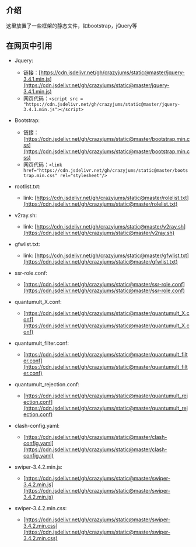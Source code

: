 ## 介绍
这里放置了一些框架的静态文件，如bootstrap，jQuery等

## 在网页中引用
- Jquery:
  - 链接：[https://cdn.jsdelivr.net/gh/crazyjums/static@master/jquery-3.4.1.min.js](https://cdn.jsdelivr.net/gh/crazyjums/static@master/jquery-3.4.1.min.js)
  - 网页代码：`<script src = "https://cdn.jsdelivr.net/gh/crazyjums/static@master/jquery-3.4.1.min.js"></script>`
- Bootstrap:
  - 链接：[https://cdn.jsdelivr.net/gh/crazyjums/static@master/bootstrap.min.css](https://cdn.jsdelivr.net/gh/crazyjums/static@master/bootstrap.min.css)
  - 网页代码：`<link href="https://cdn.jsdelivr.net/gh/crazyjums/static@master/bootstrap.min.css" rel="stylesheet"/>`
- rootlist.txt:
  - link: [https://cdn.jsdelivr.net/gh/crazyjums/static@master/rolelist.txt](https://cdn.jsdelivr.net/gh/crazyjums/static@master/rolelist.txt)

- v2ray.sh:
  - link: [https://cdn.jsdelivr.net/gh/crazyjums/static@master/v2ray.sh](https://cdn.jsdelivr.net/gh/crazyjums/static@master/v2ray.sh)
- gfwlist.txt:
  - link: [https://cdn.jsdelivr.net/gh/crazyjums/static@master/gfwlist.txt](https://cdn.jsdelivr.net/gh/crazyjums/static@master/gfwlist.txt)
- ssr-role.conf:
  - [https://cdn.jsdelivr.net/gh/crazyjums/static@master/ssr-role.conf](https://cdn.jsdelivr.net/gh/crazyjums/static@master/ssr-role.conf)
- quantumult_X.conf:
  - [https://cdn.jsdelivr.net/gh/crazyjums/static@master/quantumult_X.conf](https://cdn.jsdelivr.net/gh/crazyjums/static@master/quantumult_X.conf)
- quantumult_filter.conf:
  - [https://cdn.jsdelivr.net/gh/crazyjums/static@master/quantumult_filter.conf](https://cdn.jsdelivr.net/gh/crazyjums/static@master/quantumult_filter.conf)
- quantumult_rejection.conf:
  - [https://cdn.jsdelivr.net/gh/crazyjums/static@master/quantumult_rejection.conf](https://cdn.jsdelivr.net/gh/crazyjums/static@master/quantumult_rejection.conf)
- clash-config.yaml:    
  - [https://cdn.jsdelivr.net/gh/crazyjums/static@master/clash-config.yaml](https://cdn.jsdelivr.net/gh/crazyjums/static@master/clash-config.yaml)
- swiper-3.4.2.min.js:
  - [https://cdn.jsdelivr.net/gh/crazyjums/static@master/swiper-3.4.2.min.js](https://cdn.jsdelivr.net/gh/crazyjums/static@master/swiper-3.4.2.min.js)
- swiper-3.4.2.min.css:
  - [https://cdn.jsdelivr.net/gh/crazyjums/static@master/swiper-3.4.2.min.css](https://cdn.jsdelivr.net/gh/crazyjums/static@master/swiper-3.4.2.min.css)

